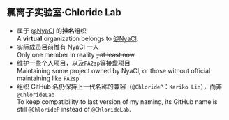 ## 氯离子实验室·Chloride Lab
- 属于 [@NyaCl](https://github.com/NyaCl) 的**挂名**组织  
  A **virtual** organization belongs to [@NyaCl](https://github.com/NyaCl).
- 实际成员~~目前~~惟有 NyaCl 一人  
  Only one member in reality ~~, at least now~~.
- 维护一些个人项目，以及`FA2sp`等接盘项目  
  Maintaining some project owned by NyaCl, or those without official maintaining like `FA2sp`.
- 组织 GitHub 名仍保持上一代名称的兼容（`@ChlorideP`：`Kariko Lin`），而非`@ChlorideLab`  
  To keep compatibility to last version of my naming, its GitHub name is still `@ChlorideP` instead of `@ChlorideLab`.
